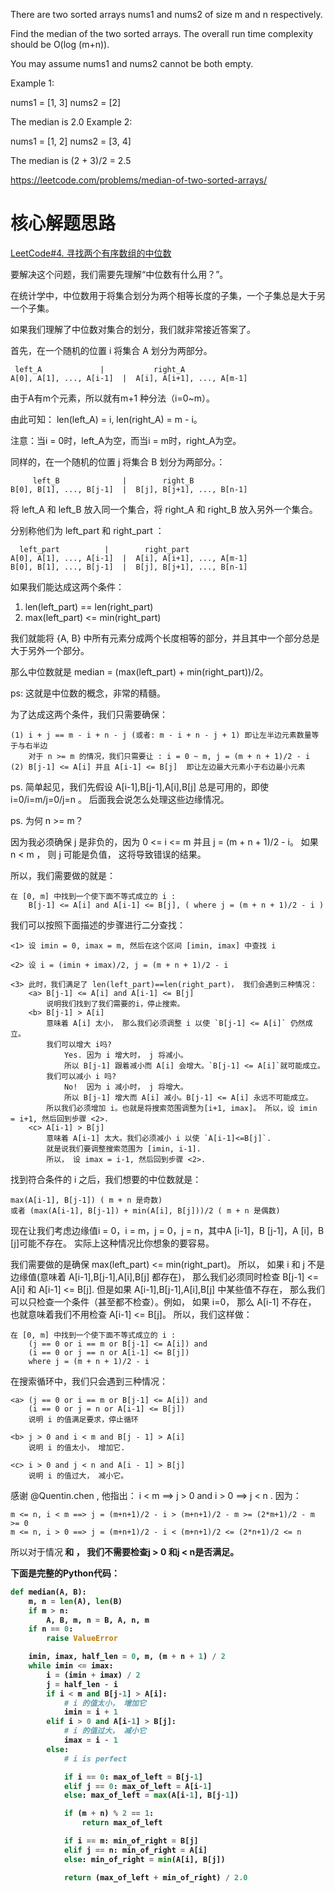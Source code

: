 There are two sorted arrays nums1 and nums2 of size m and n respectively.

Find the median of the two sorted arrays. The overall run time complexity should be O(log (m+n)).

You may assume nums1 and nums2 cannot be both empty.

Example 1:

nums1 = [1, 3]
nums2 = [2]

The median is 2.0
Example 2:

nums1 = [1, 2]
nums2 = [3, 4]

The median is (2 + 3)/2 = 2.5

https://leetcode.com/problems/median-of-two-sorted-arrays/

# 核心解题思路

[LeetCode#4. 寻找两个有序数组的中位数](https://zhuanlan.zhihu.com/p/70654378)

要解决这个问题，我们需要先理解“中位数有什么用？”。

在统计学中，中位数用于将集合划分为两个相等长度的子集，一个子集总是大于另一个子集。

如果我们理解了中位数对集合的划分，我们就非常接近答案了。

首先，在一个随机的位置 i 将集合 A 划分为两部分。

```
 left_A             |           right_A
A[0], A[1], ..., A[i-1]  |  A[i], A[i+1], ..., A[m-1]
```

由于A有m个元素，所以就有m+1 种分法（i=0~m）。

由此可知： len(left_A) = i, len(right_A) = m - i。

注意：当i = 0时，left_A为空，而当i = m时，right_A为空。

同样的，在一个随机的位置 j 将集合 B 划分为两部分。：

```
     left_B              |        right_B
B[0], B[1], ..., B[j-1]  |  B[j], B[j+1], ..., B[n-1]
```

将 left_A 和 left_B 放入同一个集合，将 right_A 和 right_B 放入另外一个集合。

分别称他们为 left_part 和 right_part ：

```
  left_part          |        right_part
A[0], A[1], ..., A[i-1]  |  A[i], A[i+1], ..., A[m-1]
B[0], B[1], ..., B[j-1]  |  B[j], B[j+1], ..., B[n-1]
```

如果我们能达成这两个条件：

1) len(left_part) == len(right_part)
2) max(left_part) <= min(right_part)

我们就能将 {A, B} 中所有元素分成两个长度相等的部分，并且其中一个部分总是大于另外一个部分。

那么中位数就是 median = (max(left_part) + min(right_part))/2。

ps: 这就是中位数的概念，非常的精髓。

为了达成这两个条件，我们只需要确保：

```
(1) i + j == m - i + n - j (或者: m - i + n - j + 1) 即让左半边元素数量等于与右半边
    对于 n >= m 的情况，我们只需要让 : i = 0 ~ m, j = (m + n + 1)/2 - i
(2) B[j-1] <= A[i] 并且 A[i-1] <= B[j]  即让左边最大元素小于右边最小元素
```

ps. 简单起见，我们先假设 A[i-1],B[j-1],A[i],B[j] 总是可用的，即使 i=0/i=m/j=0/j=n 。 后面我会说怎么处理这些边缘情况。

ps. 为何 n >= m？

因为我必须确保 j 是非负的，因为 0 <= i <= m 并且 j = (m + n + 1)/2 - i。 如果 n < m ， 则 j 可能是负值， 这将导致错误的结果。

所以，我们需要做的就是：

```
在 [0, m] 中找到一个使下面不等式成立的 i :
    B[j-1] <= A[i] and A[i-1] <= B[j], ( where j = (m + n + 1)/2 - i )
```

我们可以按照下面描述的步骤进行二分查找：

```
<1> 设 imin = 0, imax = m, 然后在这个区间 [imin, imax] 中查找 i

<2> 设 i = (imin + imax)/2, j = (m + n + 1)/2 - i

<3> 此时，我们满足了 len(left_part)==len(right_part)， 我们会遇到三种情况：
    <a> B[j-1] <= A[i] and A[i-1] <= B[j]
        说明我们找到了我们需要的i，停止搜索。
    <b> B[j-1] > A[i]
        意味着 A[i] 太小， 那么我们必须调整 i 以使 `B[j-1] <= A[i]` 仍然成立。
        我们可以增大 i吗?
            Yes. 因为 i 增大时， j 将减小。
            所以 B[j-1] 跟着减小而 A[i] 会增大。`B[j-1] <= A[i]`就可能成立。
        我们可以减小 i 吗?
            No!  因为 i 减小时， j 将增大。
            所以 B[j-1] 增大而 A[i] 减小。B[j-1] <= A[i] 永远不可能成立。
        所以我们必须增加 i。也就是将搜索范围调整为[i+1, imax]。 所以，设 imin = i+1, 然后回到步骤 <2>.
    <c> A[i-1] > B[j]
        意味着 A[i-1] 太大。我们必须减小 i 以使 `A[i-1]<=B[j]`.
        就是说我们要调整搜索范围为 [imin, i-1].
        所以， 设 imax = i-1, 然后回到步骤 <2>.
```

找到符合条件的 i 之后，我们想要的中位数就是：

```
max(A[i-1], B[j-1]) ( m + n 是奇数)
或者 (max(A[i-1], B[j-1]) + min(A[i], B[j]))/2 ( m + n 是偶数)
```

现在让我们考虑边缘值i = 0，i = m，j = 0，j = n，其中A [i-1]，B [j-1]，A [i]，B [j]可能不存在。 实际上这种情况比你想象的要容易。

我们需要做的是确保 max(left_part) <= min(right_part)。 所以， 如果 i 和 j 不是边缘值(意味着 A[i-1],B[j-1],A[i],B[j] 都存在)， 那么我们必须同时检查 B[j-1] <= A[i] 和 A[i-1] <= B[j]. 但是如果 A[i-1],B[j-1],A[i],B[j] 中某些值不存在， 那么我们可以只检查一个条件（甚至都不检查）。例如， 如果 i=0， 那么 A[i-1] 不存在， 也就意味着我们不用检查 A[i-1] <= B[j]。 所以，我们这样做：

```
在 [0, m] 中找到一个使下面不等式成立的 i :
    (j == 0 or i == m or B[j-1] <= A[i]) and
    (i == 0 or j == n or A[i-1] <= B[j])
    where j = (m + n + 1)/2 - i
```

在搜索循环中，我们只会遇到三种情况：

```
<a> (j == 0 or i == m or B[j-1] <= A[i]) and
    (i == 0 or j = n or A[i-1] <= B[j])
    说明 i 的值满足要求，停止循环

<b> j > 0 and i < m and B[j - 1] > A[i]
    说明 i 的值太小， 增加它.

<c> i > 0 and j < n and A[i - 1] > B[j]
    说明 i 的值过大， 减小它。
```

感谢 @Quentin.chen , 他指出： i < m ==> j > 0 and i > 0 ==> j < n . 因为：

```
m <= n, i < m ==> j = (m+n+1)/2 - i > (m+n+1)/2 - m >= (2*m+1)/2 - m >= 0
m <= n, i > 0 ==> j = (m+n+1)/2 - i < (m+n+1)/2 <= (2*n+1)/2 <= n
```

所以对于情况<b> 和 <c>， 我们不需要检查j > 0 和j < n是否满足。

下面是完整的Python代码：

```py
def median(A, B):
    m, n = len(A), len(B)
    if m > n:
        A, B, m, n = B, A, n, m
    if n == 0:
        raise ValueError

    imin, imax, half_len = 0, m, (m + n + 1) / 2
    while imin <= imax:
        i = (imin + imax) / 2
        j = half_len - i
        if i < m and B[j-1] > A[i]:
            # i 的值太小， 增加它
            imin = i + 1
        elif i > 0 and A[i-1] > B[j]:
            # i 的值过大， 减小它
            imax = i - 1
        else:
            # i is perfect

            if i == 0: max_of_left = B[j-1]
            elif j == 0: max_of_left = A[i-1]
            else: max_of_left = max(A[i-1], B[j-1])

            if (m + n) % 2 == 1:
                return max_of_left

            if i == m: min_of_right = B[j]
            elif j == n: min_of_right = A[i]
            else: min_of_right = min(A[i], B[j])

            return (max_of_left + min_of_right) / 2.0
```